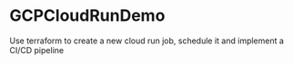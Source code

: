 # GCPCloudRunDemo
Use terraform to create a new cloud run job, schedule it and implement a CI/CD pipeline
